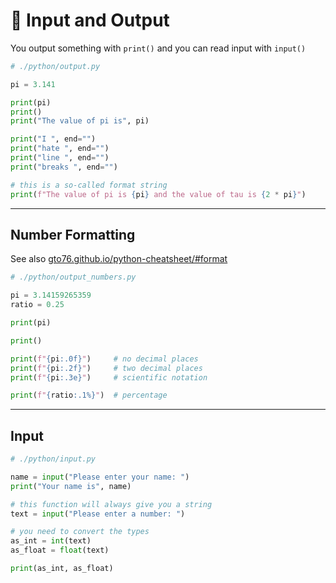 <!-- .slide: id="input-and-output" -->

# 🐍 Input and Output
<!-- .element: class="headline" -->

You output something with `print()` and you can read input with `input()`

```py [|3-7|9-12|14-15]
# ./python/output.py

pi = 3.141

print(pi)
print()
print("The value of pi is", pi)

print("I ", end="")
print("hate ", end="")
print("line ", end="")
print("breaks ", end="")

# this is a so-called format string
print(f"The value of pi is {pi} and the value of tau is {2 * pi}")

```

---

## Number Formatting

See also [gto76.github.io/python-cheatsheet/#format](https://gto76.github.io/python-cheatsheet/#format)

```py
# ./python/output_numbers.py

pi = 3.14159265359
ratio = 0.25

print(pi)

print()

print(f"{pi:.0f}")     # no decimal places
print(f"{pi:.2f}")     # two decimal places
print(f"{pi:.3e}")     # scientific notation

print(f"{ratio:.1%}")  # percentage

```

---

## Input

```py
# ./python/input.py

name = input("Please enter your name: ")
print("Your name is", name)

# this function will always give you a string
text = input("Please enter a number: ")

# you need to convert the types
as_int = int(text)
as_float = float(text)

print(as_int, as_float)

```
